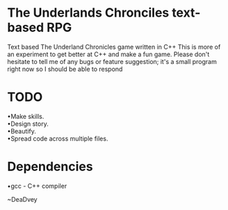 # The Underlands Chronciles text-based RPG
Text based The Underland Chronicles game written in C++
This is more of an experiment to get better at C++ and make a fun game.
Please don't hesitate to tell me of any bugs or feature suggestion;
it's a small program right now so I should be able to respond

# TODO
•Make skills.<br/>
•Design story.<br/>
•Beautify.<br/>
•Spread code across multiple files.<br/>

# Dependencies
•gcc - C++ compiler<br/>

~DeaDvey
